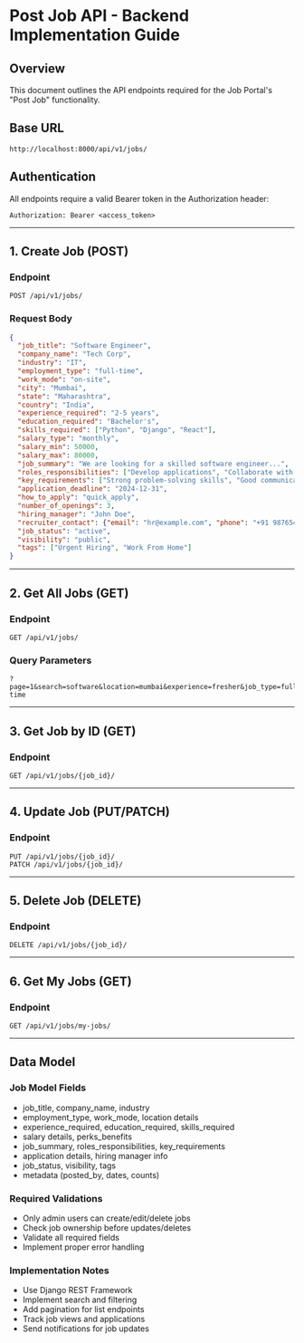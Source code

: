 # Post Job API - Backend Implementation Guide

## Overview
This document outlines the API endpoints required for the Job Portal's "Post Job" functionality.

## Base URL
```
http://localhost:8000/api/v1/jobs/
```

## Authentication
All endpoints require a valid Bearer token in the Authorization header:
```
Authorization: Bearer <access_token>
```

---

## 1. Create Job (POST)

### Endpoint
```
POST /api/v1/jobs/
```

### Request Body
```json
{
  "job_title": "Software Engineer",
  "company_name": "Tech Corp",
  "industry": "IT",
  "employment_type": "full-time",
  "work_mode": "on-site",
  "city": "Mumbai",
  "state": "Maharashtra",
  "country": "India",
  "experience_required": "2-5 years",
  "education_required": "Bachelor's",
  "skills_required": ["Python", "Django", "React"],
  "salary_type": "monthly",
  "salary_min": 50000,
  "salary_max": 80000,
  "job_summary": "We are looking for a skilled software engineer...",
  "roles_responsibilities": ["Develop applications", "Collaborate with teams"],
  "key_requirements": ["Strong problem-solving skills", "Good communication"],
  "application_deadline": "2024-12-31",
  "how_to_apply": "quick_apply",
  "number_of_openings": 3,
  "hiring_manager": "John Doe",
  "recruiter_contact": {"email": "hr@example.com", "phone": "+91 9876543210"},
  "job_status": "active",
  "visibility": "public",
  "tags": ["Urgent Hiring", "Work From Home"]
}
```

---

## 2. Get All Jobs (GET)

### Endpoint
```
GET /api/v1/jobs/
```

### Query Parameters
```
?page=1&search=software&location=mumbai&experience=fresher&job_type=full-time
```

---

## 3. Get Job by ID (GET)

### Endpoint
```
GET /api/v1/jobs/{job_id}/
```

---

## 4. Update Job (PUT/PATCH)

### Endpoint
```
PUT /api/v1/jobs/{job_id}/
PATCH /api/v1/jobs/{job_id}/
```

---

## 5. Delete Job (DELETE)

### Endpoint
```
DELETE /api/v1/jobs/{job_id}/
```

---

## 6. Get My Jobs (GET)

### Endpoint
```
GET /api/v1/jobs/my-jobs/
```

---

## Data Model

### Job Model Fields
- job_title, company_name, industry
- employment_type, work_mode, location details
- experience_required, education_required, skills_required
- salary details, perks_benefits
- job_summary, roles_responsibilities, key_requirements
- application details, hiring manager info
- job_status, visibility, tags
- metadata (posted_by, dates, counts)

### Required Validations
- Only admin users can create/edit/delete jobs
- Check job ownership before updates/deletes
- Validate all required fields
- Implement proper error handling

### Implementation Notes
- Use Django REST Framework
- Implement search and filtering
- Add pagination for list endpoints
- Track job views and applications
- Send notifications for job updates
